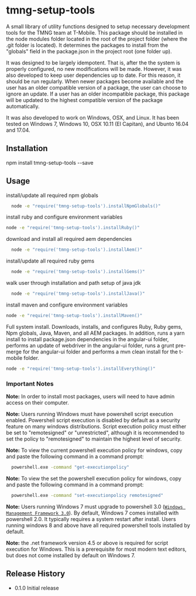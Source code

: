 tmng-setup-tools
================

A small library of utility functions designed to setup necessary development
tools for the TMNG team at T-Mobile. This package should be installed in the
node modules folder located in the root of the project folder (where the .git folder is located).
It determines the packages to install from the "globals" field in the package.json in the project root (one folder up).

It was designed to be largely idempotent. That is, after the the system is properly configured,
no new modifications will be made. However, it was also developed to keep user dependencies up to
date. For this reason, it should be run regularly. When newer packages become available and the user
has an older compatible version of a package, the user can choose to ignore an update. If a user has
an older incompatible package, this package will be updated to the highest compatible version of the package
automatically.

It was also developed to work on Windows, OSX, and Linux. It has been tested on Windows 7, Windows 10,
OSX 10.11 (El Capitan), and Ubunto 16.04 and 17.04.

## Installation

  npm install tmng-setup-tools --save

## Usage
  install/update all required npm globals
  ```sh
    node -e "require('tmng-setup-tools').installNpmGlobals()"
  ```
  install ruby and configure environment variables
  ```sh
  node -e "require('tmng-setup-tools').installRuby()"
  ```
  download and install all required aem dependencies
  ```sh
    node -e "require('tmng-setup-tools').installAem()"
  ```
  install/update all required ruby gems
  ```sh
    node -e "require('tmng-setup-tools').installGems()"
  ```
  walk user through installation and path setup of java jdk
  ```sh
    node -e "require('tmng-setup-tools').installJava()"
  ```
  install maven and configure environment variables
  ```sh
  node -e "require('tmng-setup-tools').installMaven()"
  ```
  Full system install. Downloads, installs, and configures Ruby, Ruby gems, Npm globals, Java,
  Maven, and all AEM packages. In addition, runs a yarn install to install package.json dependencies in the angular-ui folder, performs an update of webdriver
  in the angular-ui folder, runs a grunt pre-merge for the angular-ui folder and performs a mvn clean install for the t-mobile folder.
  ```sh
  node -e "require('tmng-setup-tools').installEverything()"
  ```








### Important Notes

**Note:** In order to install most packages, users will need to have admin access on their computer.

**Note:** Users running Windows must have powershell script execution enabled. Powershell script execution
is disabled by default as a security feature on many windows distributions. Script execution policy
must either be set to "remotesigned" or "unrestricted", although it is recommended to set the
policy to "remotesigned" to maintain the highest level of security.

**Note:**  To view the current powershell execution policy for windows, copy and paste the following command in
a command prompt:

```sh
  powershell.exe -command "get-executionpolicy"
  ```

**Note:**  To view the set the powershell execution policy for windows, copy and paste the following command in
a command prompt:

```sh
  powershell.exe -command "set-executionpolicy remotesigned"
  ```

**Note:** Users running Windows 7 must upgrade to powershell 3.0 ([`Windows Management Framework 3.0`](https://www.microsoft.com/en-us/download/details.aspx?id=34595)).
By default, Windows 7 comes installed with powershell 2.0. It typically requires a system restart after install.
Users running windows 8 and above have all required powershell tools installed by default.

**Note:** the .net framework version 4.5 or above is required for script execution for Windows.
This is a prerequisite for most modern text editors, but does not come installed by default on Windows 7.


## Release History

* 0.1.0 Initial release